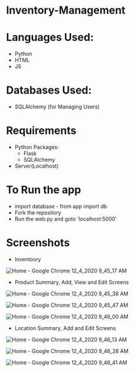 # Inventory-Management

# Languages Used:
- Python
- HTML
- JS

# Databases Used:
- SQLAlchemy (for Managing Users)

# Requirements
- Python Packages:
  - Flask
  - SQLAlchemy
- Server(Localhost)

# To Run the app
- import database - from app import db
- Fork the repository
- Run the web.py and goto 'localhost:5000'
  
# Screenshots

- Inventoory

![Home - Google Chrome 12_4_2020 9_45_17 AM](https://user-images.githubusercontent.com/75443183/101122407-74b3fd80-3618-11eb-9258-d58fc92623df.png)

 
- Product Summary, Add, View and Edit Screens


![Home - Google Chrome 12_4_2020 9_45_38 AM](https://user-images.githubusercontent.com/75443183/101122434-85fd0a00-3618-11eb-8140-30faaf7dccb1.png)

![Home - Google Chrome 12_4_2020 9_45_47 AM](https://user-images.githubusercontent.com/75443183/101122455-91503580-3618-11eb-9c41-f09cf67d7219.png)

![Home - Google Chrome 12_4_2020 9_46_00 AM](https://user-images.githubusercontent.com/75443183/101122474-a200ab80-3618-11eb-9eff-ce7a155883c5.png)

- Location Summary, Add and Edit Screens

![Home - Google Chrome 12_4_2020 9_46_13 AM](https://user-images.githubusercontent.com/75443183/101122506-af1d9a80-3618-11eb-83ea-353342caa10c.png)

![Home - Google Chrome 12_4_2020 9_46_28 AM](https://user-images.githubusercontent.com/75443183/101122533-be9ce380-3618-11eb-8c50-b9d9e3cde3ea.png)

![Home - Google Chrome 12_4_2020 9_46_41 AM](https://user-images.githubusercontent.com/75443183/101122568-cceaff80-3618-11eb-80ed-398ce76e2dd1.png)

